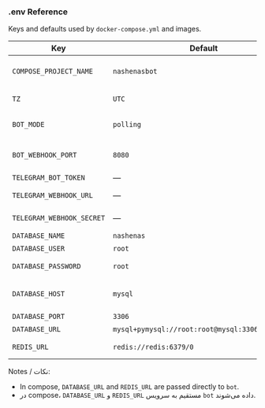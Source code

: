 ### .env Reference

Keys and defaults used by `docker-compose.yml` and images.

| Key | Default | Notes |
|---|---|---|
| `COMPOSE_PROJECT_NAME` | `nashenasbot` | Compose project name |
| `TZ` | `UTC` | Container timezone |
| `BOT_MODE` | `polling` | `polling` or `webhook` |
| `BOT_WEBHOOK_PORT` | `8080` | Published by compose |
| `TELEGRAM_BOT_TOKEN` | — | Required |
| `TELEGRAM_WEBHOOK_URL` | — | Webhook mode |
| `TELEGRAM_WEBHOOK_SECRET` | — | Webhook mode |
| `DATABASE_NAME` | `nashenas` | DB name |
| `DATABASE_USER` | `root` | DB user |
| `DATABASE_PASSWORD` | `root` | DB password |
| `DATABASE_HOST` | `mysql` | Service name in network |
| `DATABASE_PORT` | `3306` | Port |
| `DATABASE_URL` | `mysql+pymysql://root:root@mysql:3306/nashenas` | Full DSN |
| `REDIS_URL` | `redis://redis:6379/0` | Redis DSN |

Notes / نکات:
- In compose, `DATABASE_URL` and `REDIS_URL` are passed directly to `bot`.
- در compose، `DATABASE_URL` و `REDIS_URL` مستقیم به سرویس `bot` داده می‌شوند.

